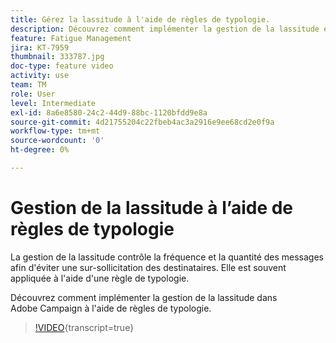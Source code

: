 ```yaml
---
title: Gérez la lassitude à l'aide de règles de typologie.
description: Découvrez comment implémenter la gestion de la lassitude en appliquant des règles de typologie.
feature: Fatigue Management
jira: KT-7959
thumbnail: 333787.jpg
doc-type: feature video
activity: use
team: TM
role: User
level: Intermediate
exl-id: 8a6e8580-24c2-44d9-88bc-1120bfdd9e8a
source-git-commit: 4d21755204c22fbeb4ac3a2916e9ee68cd2e0f9a
workflow-type: tm+mt
source-wordcount: '0'
ht-degree: 0%

---
```


# Gestion de la lassitude à l’aide de règles de typologie

La gestion de la lassitude contrôle la fréquence et la quantité des messages afin d&#39;éviter une sur-sollicitation des destinataires. Elle est souvent appliquée à l&#39;aide d&#39;une règle de typologie.

Découvrez comment implémenter la gestion de la lassitude dans Adobe Campaign à l&#39;aide de règles de typologie.

>[!VIDEO](https://video.tv.adobe.com/v/333787?quality=12&learn=on){transcript=true}
